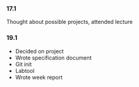 ### 17.1
Thought about possible projects, attended lecture
### 19.1
* Decided on project
* Wrote specification document
* Git init
* Labtool
* Wrote week report
